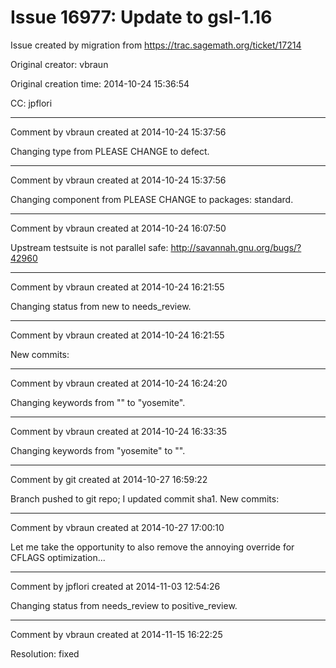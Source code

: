 # Issue 16977: Update to gsl-1.16

Issue created by migration from https://trac.sagemath.org/ticket/17214

Original creator: vbraun

Original creation time: 2014-10-24 15:36:54

CC:  jpflori




---

Comment by vbraun created at 2014-10-24 15:37:56

Changing type from PLEASE CHANGE to defect.


---

Comment by vbraun created at 2014-10-24 15:37:56

Changing component from PLEASE CHANGE to packages: standard.


---

Comment by vbraun created at 2014-10-24 16:07:50

Upstream testsuite is not parallel safe: http://savannah.gnu.org/bugs/?42960


---

Comment by vbraun created at 2014-10-24 16:21:55

Changing status from new to needs_review.


---

Comment by vbraun created at 2014-10-24 16:21:55

New commits:


---

Comment by vbraun created at 2014-10-24 16:24:20

Changing keywords from "" to "yosemite".


---

Comment by vbraun created at 2014-10-24 16:33:35

Changing keywords from "yosemite" to "".


---

Comment by git created at 2014-10-27 16:59:22

Branch pushed to git repo; I updated commit sha1. New commits:


---

Comment by vbraun created at 2014-10-27 17:00:10

Let me take the opportunity to also remove the annoying override for CFLAGS optimization...


---

Comment by jpflori created at 2014-11-03 12:54:26

Changing status from needs_review to positive_review.


---

Comment by vbraun created at 2014-11-15 16:22:25

Resolution: fixed
